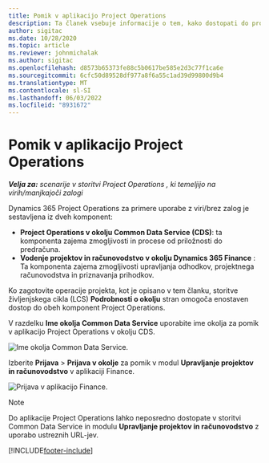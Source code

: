 ```yaml
---
title: Pomik v aplikacijo Project Operations
description: Ta članek vsebuje informacije o tem, kako dostopati do projektnih operacij iz storitev življenjskega cikla.
author: sigitac
ms.date: 10/28/2020
ms.topic: article
ms.reviewer: johnmichalak
ms.author: sigitac
ms.openlocfilehash: d8573b65373fe88c5b0617be585e2d3c77f1ca6e
ms.sourcegitcommit: 6cfc50d89528df977a8f6a55c1ad39d99800d9b4
ms.translationtype: MT
ms.contentlocale: sl-SI
ms.lasthandoff: 06/03/2022
ms.locfileid: "8931672"
---
```

# <a name="navigate-project-operations"></a>Pomik v aplikacijo Project Operations

_**Velja za:** scenarije v storitvi Project Operations , ki temeljijo na virih/manjkajoči zalogi_



Dynamics 365 Project Operations za primere uporabe z viri/brez zalog je sestavljena iz dveh komponent: 

 - **Project Operations v okolju Common Data Service (CDS)**: ta komponenta zajema zmogljivosti in procese od priložnosti do predračuna. 
 - **Vodenje projektov in računovodstvo v okolju Dynamics 365 Finance** : Ta komponenta zajema zmogljivosti upravljanja odhodkov, projektnega računovodstva in priznavanja prihodkov. 

Ko zagotovite operacije projekta, kot je opisano v tem članku, storitve življenjskega cikla (LCS) **Podrobnosti o okolju** stran omogoča enostaven dostop do obeh komponent Project Operations.  

V razdelku **Ime okolja Common Data Service** uporabite ime okolja za pomik v aplikacijo Project Operations v okolju CDS. 

  ![Ime okolja Common Data Service.](./media/environment-name.PNG)

Izberite **Prijava** > **Prijava v okolje** za pomik v modul **Upravljanje projektov in računovodstvo** v aplikaciji Finance.  

   ![Prijava v aplikacijo Finance.](./media/environment-login.PNG)

> [!NOTE]
> Do aplikacije Project Operations lahko neposredno dostopate v storitvi Common Data Service in modulu **Upravljanje projektov in računovodstvo** z uporabo ustreznih URL-jev. 


[!INCLUDE[footer-include](../includes/footer-banner.md)]